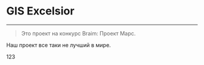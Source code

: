 # GIS Excelsior
----------------------
>Это проект на конкурс Braim: Проект Марс.

Наш проект все таки не лучший в мире.

123